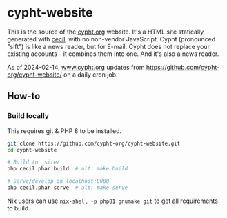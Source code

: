 # cypht-website
This is the source of the [cypht.org](https://cypht.org/) website. It's a HTML site statically generated with [cecil](https://cecil.app/), with no non-vendor
JavaScript. Cypht (pronounced "sift") is like a news reader, but for E-mail. Cypht does not replace your existing accounts - it combines them into one. And it's also a news reader.

As of 2024-02-14, www.cypht.org updates from https://github.com/cypht-org/cypht-website/ on a daily cron job.

## How-to
### Build locally
This requires git & PHP 8 to be installed.
```bash
git clone https://github.com/cypht-org/cypht-website.git
cd cypht-website

# Build to _site/
php cecil.phar build  # alt: make build

# Serve/develop on localhost:8000
php cecil.phar serve  # alt: make serve
```

Nix users can use `nix-shell -p php81 gnumake git` to get all requirements to build.

